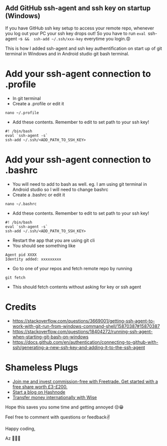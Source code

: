 ## Add GitHub ssh-agent and ssh key on startup (Windows)

If you have GitHub ssh key setup to access your remote repo, whenever you log out your PC your ssh key drops out! So you have to run `eval `ssh-agent -s` && 
ssh-add ~/.ssh/xxx-key` everytime you login.😡

This is how I added ssh-agent and ssh key authentification on start up of git terminal in Windows and in Android studio git bash terminal. 

# Add your ssh-agent  connection to .profile
- In git terminal
- Create a .profile or edit it 
```
nano ~/.profile 
```
- Add these contents. Remember to edit to set path to your ssh key!
```
#! /bin/bash 
eval `ssh-agent -s` 
ssh-add ~/.ssh/<ADD_PATH_TO_SSH_KEY>
```

# Add your ssh-agent connection to .bashrc
- You will need to add to bash as well. eg. I am using git terminal in Android studio so I will need to change bashrc
- Create a .bashrc or edit it 
```
nano ~/.bashrc 
```
- Add these contents. Remember to edit to set path to your ssh key!
```
#! /bin/bash 
eval `ssh-agent -s` 
ssh-add ~/.ssh/<ADD_PATH_TO_SSH_KEY>
```
- Restart the app that you are using git cli
- You should see something like 
```
Agent pid XXXX
Identity added: xxxxxxxxx
```
- Go to one of your repos and fetch remote repo by running
```
git fetch
```
- This should fetch contents without asking for key or ssh agent

# Credits
- https://stackoverflow.com/questions/3669001/getting-ssh-agent-to-work-with-git-run-from-windows-command-shell/15870387#15870387
- https://stackoverflow.com/questions/18404272/running-ssh-agent-when-starting-git-bash-on-windows
- https://docs.github.com/en/authentication/connecting-to-github-with-ssh/generating-a-new-ssh-key-and-adding-it-to-the-ssh-agent

# Shameless Plugs 
- [Join me and invest commission-free with Freetrade. Get started with a free share worth £3-£200.](https://magic.freetrade.io/join/asrin/447192e9)
- [Start a blog on Hashnode](https://hashnode.com/@azcodez/joinme)
- [Transfer money internationally with Wise](https://wise.com/invite/ath/asrind)

Hope this saves you some time and getting annoyed 😒😁

Feel free to comment with questions or feedback✌️

Happy coding,

Az 👨🏾‍💻
